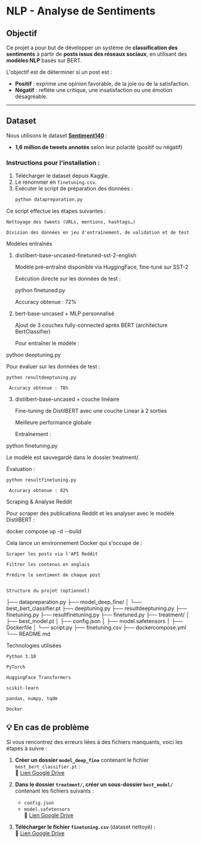 #  NLP - Analyse de Sentiments

##  Objectif

Ce projet a pour but de développer un système de **classification des sentiments** à partir de **posts issus des réseaux sociaux**, en utilisant des **modèles NLP** basés sur BERT.

L'objectif est de déterminer si un post est :

- **Positif** : exprime une opinion favorable, de la joie ou de la satisfaction.
- **Négatif** : reflète une critique, une insatisfaction ou une émotion désagréable.

---

##  Dataset

Nous utilisons le dataset **[Sentiment140](https://www.kaggle.com/datasets/kazanova/sentiment140)** :
-  **1,6 million de tweets annotés** selon leur polarité (positif ou négatif)

###  Instructions pour l'installation :

1. Télécharger le dataset depuis Kaggle.
2. Le renommer en `finetuning.csv`.
3. Exécuter le script de préparation des données :
   ```bash
   python datapreparation.py

Ce script effectue les étapes suivantes :

    Nettoyage des tweets (URLs, mentions, hashtags…)

    Division des données en jeu d'entraînement, de validation et de test

 Modèles entraînés
1. distilbert-base-uncased-finetuned-sst-2-english

    Modèle pré-entraîné disponible via HuggingFace, fine-tuné sur SST-2

    Exécution directe sur les données de test :

    python finetuned.py

     Accuracy obtenue : 72%

2.  bert-base-uncased + MLP personnalisé

    Ajout de 3 couches fully-connected après BERT (architecture BertClassifier)

    Pour entraîner le modèle :

python deeptuning.py

Pour évaluer sur les données de test :

    python resultdeeptuning.py

     Accuracy obtenue : 78%

3. distilbert-base-uncased + couche linéaire

    Fine-tuning de DistilBERT avec une couche Linear à 2 sorties

    Meilleure performance globale

    Entraînement :

python finetuning.py

Le modèle est sauvegardé dans le dossier treatment/.

Évaluation :

    python resultfinetuning.py

     Accuracy obtenue : 82%

 Scraping & Analyse Reddit

Pour scraper des publications Reddit et les analyser avec le modèle DistilBERT :

docker compose up -d --build

Cela lance un environnement Docker qui s'occupe de :

    Scraper les posts via l'API Reddit

    Filtrer les contenus en anglais

    Prédire le sentiment de chaque post


    Structure du projet (optionnel)

├── datapreparation.py
├── model_deep_fine/
│ └── best_bert_classifier.pt
├── deeptuning.py
├── resultdeeptuning.py
├── finetuning.py
├── resultfinetuning.py
├── finetuned.py
├── treatment/
│ ├── best_model.pt
│ ├── config.json
│ ├── model.safetensors
│ ├── Dockerfile
│ └── script.py
├── finetuning.csv
├── dockercompose.yml
└── README.md


 Technologies utilisées

    Python 3.10

    PyTorch

    HuggingFace Transformers

    scikit-learn

    pandas, numpy, tqdm

    Docker


## 💡 En cas de problème

Si vous rencontrez des erreurs liées à des fichiers manquants, voici les étapes à suivre :

1. **Créer un dossier `model_deep_fine`** contenant le fichier `best_bert_classifier.pt` :  
   🔗 [Lien Google Drive](https://drive.google.com/drive/u/0/folders/17bf1eKwtQ_8FahoiZuCpoY9tj4WS-8xO)

2. **Dans le dossier `treatment/`, créer un sous-dossier `best_model/`** contenant les fichiers suivants :  
   - `config.json`  
   - `model.safetensors`  
   🔗 [Lien Google Drive](https://drive.google.com/drive/u/0/folders/1O-D2xAY7Azgqc13bISA-0vwDjYi6Oigo)

3. **Télécharger le fichier `finetuning.csv`** (dataset nettoyé) :  
   🔗 [Lien Google Drive](https://drive.google.com/drive/u/0/folders/1RE-AoqLj37QvteUobdxvcBbecaNkn4Tg)